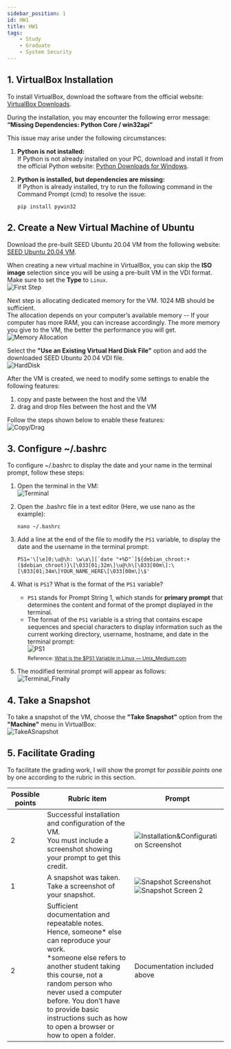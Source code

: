 ```yaml
---
sidebar_position: 1
id: HW1
title: HW1
tags:
    - Study
    - Graduate
    - System Security
---
```


## 1. VirtualBox Installation

To install VirtualBox, download the software from the official website: [VirtualBox Downloads](https://www.virtualbox.org/wiki/Downloads).

During the installation, you may encounter the following error message:  
**“Missing Dependencies: Python Core / win32api”**

This issue may arise under the following circumstances:

1. **Python is not installed:**  
   If Python is not already installed on your PC, download and install it from the official Python website: [Python Downloads for Windows](https://www.python.org/downloads/windows/).

2. **Python is installed, but dependencies are missing:**  
   If Python is already installed, try to run the following command in the Command Prompt (cmd) to resolve the issue:
    ```shell
    pip install pywin32
    ```

## 2. Create a New Virtual Machine of Ubuntu

Download the pre-built SEED Ubuntu 20.04 VM from the following website: [SEED Ubuntu 20.04 VM](https://seedsecuritylabs.org/labsetup.html).

When creating a new virtual machine in VirtualBox, you can skip the **ISO image** selection since you will be using a pre-built VM in the VDI format.  
Make sure to set the **Type** to `Linux`.  
![First Step](https://jcqn.oss-cn-beijing.aliyuncs.com/img_blog/523SS/HW1/2-1.png)

Next step is allocating dedicated memory for the VM. 1024 MB should be sufficient.  
The allocation depends on your computer’s available memory -- If your computer has more RAM, you can increase accordingly. The more memory you give to the VM, the better the performance you will get.  
![Memory Allocation](https://jcqn.oss-cn-beijing.aliyuncs.com/img_blog/523SS/HW1/2-2.png)

Select the **"Use an Existing Virtual Hard Disk File"** option and add the downloaded SEED Ubuntu 20.04 VDI file.  
![HardDisk](https://jcqn.oss-cn-beijing.aliyuncs.com/img_blog/523SS/HW1/2-3.png)

After the VM is created, we need to modify some settings to enable the following features:

1. copy and paste between the host and the VM
2. drag and drop files between the host and the VM

Follow the steps shown below to enable these features:  
![Copy/Drag](https://jcqn.oss-cn-beijing.aliyuncs.com/img_blog/523SS/HW1/2-4.png)

## 3. Configure ~/.bashrc

To configure ~/.bashrc to display the date and your name in the terminal prompt, follow these steps:

1. Open the terminal in the VM:  
   ![Terminal](https://jcqn.oss-cn-beijing.aliyuncs.com/img_blog/523SS/HW1/3-1.png)

2. Open the .bashrc file in a text editor (Here, we use nano as the example):

    ```shell
    nano ~/.bashrc
    ```

3. Add a line at the end of the file to modify the `PS1` variable, to display the date and the username in the terminal prompt:

    ```shell
    PS1='\[\e]0;\u@\h: \w\a\][`date "+%D"`]${debian_chroot:+($debian_chroot)}\[\033[01;32m\]\u@\h\[\033[00m\]:\[\033[01;34m\]YOUR_NAME_HERE\[\033[00m\]\$'
    ```

4. What is `PS1`? What is the format of the `PS1` variable?
    - `PS1` stands for Prompt String 1, which stands for **primary prompt** that determines the content and format of the prompt displayed in the terminal.
    - The format of the `PS1` variable is a string that contains escape sequences and special characters to display information such as the current working directory, username, hostname, and date in the terminal prompt:  
      ![PS1](https://jcqn.oss-cn-beijing.aliyuncs.com/img_blog/523SS/HW1/3-2.png)  
      <sub>Reference: [What is the $PS1 Variable in Linux — Unix_Medium.com](https://medium.com/@linuxadminhacks/what-is-the-ps1-variable-in-linux-unix-9932e981c276)</sub>

5. The modified terminal prompt will appear as follows:  
   ![Terminal_Finally](https://jcqn.oss-cn-beijing.aliyuncs.com/img_blog/523SS/HW1/3-3.png)

## 4. Take a Snapshot

To take a snapshot of the VM, choose the **"Take Snapshot"** option from the **"Machine"** menu in VirtualBox:  
![TakeASnapshot](https://jcqn.oss-cn-beijing.aliyuncs.com/img_blog/523SS/HW1/4-1.png)

## 5. Facilitate Grading

To facilitate the grading work, I will show the prompt for _possible points_ one by one according to the rubric in this section.

| Possible points | Rubric item                                                                                                                                                                                                                                                                                                               | Prompt                                                                                                                                                                                       |
| --------------- | ------------------------------------------------------------------------------------------------------------------------------------------------------------------------------------------------------------------------------------------------------------------------------------------------------------------------- | -------------------------------------------------------------------------------------------------------------------------------------------------------------------------------------------- |
| 2               | Successful installation and configuration of the VM. <br /> You must include a screenshot showing your prompt to get this credit.                                                                                                                                                                                         | ![Installation&Configuration Screenshot](https://jcqn.oss-cn-beijing.aliyuncs.com/img_blog/523SS/HW1/5-1.png)                                                                                |
| 1               | A snapshot was taken. Take a screenshot of your snapshot.                                                                                                                                                                                                                                                                 | ![Snapshot Screenshot](https://jcqn.oss-cn-beijing.aliyuncs.com/img_blog/523SS/HW1/5-2.png) <br /> ![Snapshot Screen 2](https://jcqn.oss-cn-beijing.aliyuncs.com/img_blog/523SS/HW1/5-3.png) |
| 2               | Sufficient documentation and repeatable notes. Hence, someone* else can reproduce your work. <br /> *someone else refers to another student taking this course, not a random person who never used a computer before. You don’t have to provide basic instructions such as how to open a browser or how to open a folder. | Documentation included above                                                                                                                                                                 |
